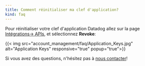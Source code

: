 ```yaml
---
title: Comment réinitialiser ma clef d'application?
kind: faq
---
```


Pour réinitialiser votre clef d'application Datadog allez sur la page  [Intégrations-> APIs](https://app.datadoghq.com/account/settings#api), et sélectionnez **Revoke**:

{{< img src="account_management/faq/Application_Keys.jpg" alt="Application Keys" responsive="true" popup="true">}}

Si vous avez des questions, n'hésitez pas à [nous contacter](/help)!